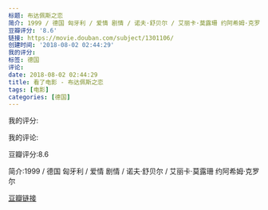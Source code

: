 ```yaml
---
标题: 布达佩斯之恋
简介: 1999 / 德国 匈牙利 / 爱情 剧情 / 诺夫·舒贝尔 / 艾丽卡·莫露珊 约阿希姆·克罗尔
豆瓣评分: '8.6'
链接: https://movie.douban.com/subject/1301106/
创建时间: '2018-08-02 02:44:29'
我的评分:
标签: 德国
评论:
date: 2018-08-02 02:44:29
title: 看了电影 - 布达佩斯之恋
tags: [电影]
categories: [德国]
---
```


我的评分:

我的评论:

豆瓣评分:8.6

简介:1999 / 德国 匈牙利 / 爱情 剧情 / 诺夫·舒贝尔 / 艾丽卡·莫露珊 约阿希姆·克罗尔

[豆瓣链接](https://movie.douban.com/subject/1301106/)

